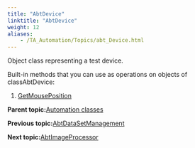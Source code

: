 ```yaml
--- 
title: "AbtDevice"
linktitle: "AbtDevice"
weight: 12
aliases: 
    - /TA_Automation/Topics/abt_Device.html
---
```


Object class representing a test device.

Built-in methods that you can use as operations on objects of classAbtDevice:

1.  [GetMousePosition](/TA_Automation/Topics/abt_GetMousePosition_2.html)  


**Parent topic:**[Automation classes](/TA_Automation/Topics/abt_methods_abt.html)

**Previous topic:**[AbtDataSetManagement](/TA_Automation/Topics/abt_AbtDataSetManagement.html)

**Next topic:**[AbtImageProcessor](/TA_Automation/Topics/abt_ImageProcessor.html)

